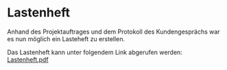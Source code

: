 # Lastenheft
Anhand des Projektauftrages und dem Protokoll des Kundengesprächs war es nun möglich ein Lasteheft zu erstellen. </p>
Das Lastenheft kann unter folgendem Link abgerufen werden: <br>
[Lastenheft.pdf](https://github.com/gz-bad-erzland-p3/docs/files/10092312/Lastenheft.pdf)